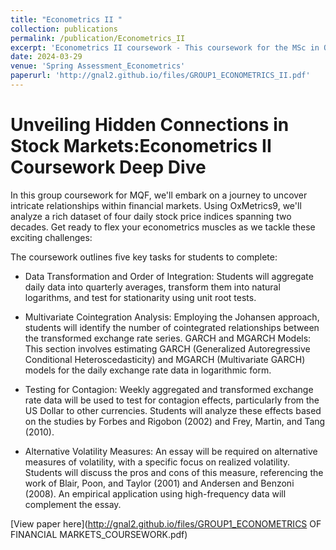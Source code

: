 ```yaml
---
title: "Econometrics II "
collection: publications
permalink: /publication/Econometrics_II
excerpt: 'Econometrics II coursework - This coursework for the MSc in Quantitative Finance dives into econometrics of financial markets, specifically focusing on foreign exchange rates. The provided data covers daily exchange rates for four major currencies against the Euro from September 2003 to September 2023.'
date: 2024-03-29
venue: 'Spring Assessment_Econometrics'
paperurl: 'http://gnal2.github.io/files/GROUP1_ECONOMETRICS_II.pdf'
---
```

Unveiling Hidden Connections in Stock Markets:Econometrics II Coursework Deep Dive
====

In this group coursework for MQF, we'll embark on a journey to uncover intricate relationships within financial markets. Using OxMetrics9, we'll analyze a rich dataset of four daily stock price indices spanning two decades. Get ready to flex your econometrics muscles as we tackle these exciting challenges:

The coursework outlines five key tasks for students to complete:

* Data Transformation and Order of Integration: Students will aggregate daily data into quarterly averages, transform them into natural logarithms, and test for stationarity using unit root tests.

* Multivariate Cointegration Analysis: Employing the Johansen approach, students will identify the number of cointegrated relationships between the transformed exchange rate series.
GARCH and MGARCH Models: This section involves estimating GARCH (Generalized Autoregressive Conditional Heteroscedasticity) and MGARCH (Multivariate GARCH) models for the daily exchange rate data in logarithmic form.

* Testing for Contagion: Weekly aggregated and transformed exchange rate data will be used to test for contagion effects, particularly from the US Dollar to other currencies. Students will analyze these effects based on the studies by Forbes and Rigobon (2002) and Frey, Martin, and Tang (2010).

* Alternative Volatility Measures: An essay will be required on alternative measures of volatility, with a specific focus on realized volatility. Students will discuss the pros and cons of this measure, referencing the work of Blair, Poon, and Taylor (2001) and Andersen and Benzoni (2008). An empirical application using high-frequency data will complement the essay.


[View paper here](http://gnal2.github.io/files/GROUP1_ECONOMETRICS OF FINANCIAL MARKETS_COURSEWORK.pdf)

